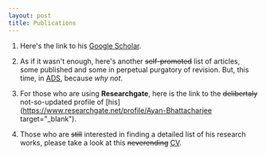 ```yaml
---
layout: post
title: Publications
---
```


1. Here's the link to his [Google Scholar](https://scholar.google.com/citations?hl=en&user=mBT1-hwAAAAJ&view_op=list_works).
2. As if it wasn't enough, here's another ~~self-promoted~~ list of articles, some published and some in perpetual purgatory of revision. But, this time, in [ADS](https://ui.adsabs.harvard.edu/public-libraries/HSdfai8rQSS6QnpJAK52_A), because *why not*. 
3. For those who are using __Researchgate__, here is the link to the ~~delibertaly~~ not-so-updated profile of [his](https://www.researchgate.net/profile/Ayan-Bhattacharjee target="_blank").

4. Those who are ~~still~~ interested in finding a detailed list of his research works, please take a look at this ~~neverending~~ [CV](CV_AB_2024_NEW.pdf).
